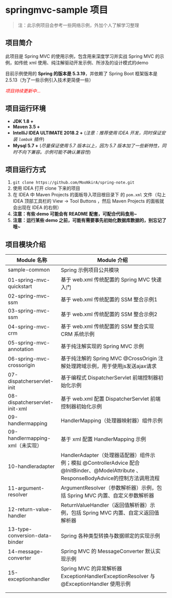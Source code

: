 # springmvc-sample 项目

> 注：此示例项目会参考一些网络示例，外加个人了解学习整理

## 项目简介

此项目是 Spring MVC 的使用示例，包含用来深度学习并实战  Spring MVC 的示例，如传统 xml 使用、纯注解驱动开发示例、所涉及的设计模式的demo

目前示例使用的 **Spring 的版本是 5.3.19**，并依赖了 Spring Boot 框架版本是 2.5.13（为了一些示例引入技术更简便一些）

<font color=red>*项目持续更新中...*</font>

## 项目运行环境

- **JDK 1.8 +**
- **Maven 3.5 +**
- **IntelliJ IDEA ULTIMATE 2018.2 +** (*注意：推荐使用 IDEA 开发，同时保证安装 `lombok` 插件*)
- **Mysql 5.7 +** (*尽量保证使用 5.7 版本以上，因为 5.7 版本加了一些新特性，同时不向下兼容。示例可能不确认兼容性*)

## 项目运行方式

1. `git clone https://github.com/MooNkirA/spring-note.git`
2. 使用 IDEA 打开 clone 下来的项目
3. 在 IDEA 中 Maven Projects 的面板导入项目根目录下 的 `pom.xml` 文件（勾上 IDEA 顶部工具栏的 View -> Tool Buttons ，然后 Maven Projects 的面板就会出现在 IDEA 的右侧）
4. **注意：有些 demo 可能会有 README 配套，可配合代码食用~**
5. **注意：运行某些 demo 之前，可能有需要事先初始化数据库数据的，别忘记了哦~**

## 项目模块介绍

| Module 名称                     | Module 介绍                                                  |
| ------------------------------- | ------------------------------------------------------------ |
| sample-common                   | Spring 示例项目公共模块                                      |
| 01-spring-mvc-quickstart        | 基于 web.xml 传统配置的 Spring MVC 快速入门                  |
| 02-spring-mvc-ssm               | 基于 web.xml 传统配置的 SSM 整合示例1                        |
| 03-spring-mvc-ssm               | 基于 web.xml 传统配置的 SSM 整合示例2                        |
| 04-spring-mvc-crm               | 基于 web.xml 传统配置的 SSM 整合实现 CRM 系统示例            |
| 05-spring-mvc-annotation        | 基于纯注解实现的 Spring MVC 示例                             |
| 06-spring-mvc-crossorigin       | 基于纯注解的 Spring MVC @CrossOrigin 注解处理跨域示例，用于使用js发送ajax请求 |
| 07-dispatcherservlet-init       | 基于编程式 DispatcherServlet 前端控制器初始化示例            |
| 08-dispatcherservlet-init-xml   | 基于 web.xml 配置 DispatcherServlet 前端控制器初始化示例     |
| 09-handlermapping               | HandlerMapping（处理器映射器）组件示例                       |
| 09-handlermapping-xml（未实现） | 基于 xml 配置 HandlerMapping 示例                            |
| 10-handleradapter               | HandlerAdapter（处理器适配器）组件示例；模拟 @ControllerAdvice 配合 @InitBinder、@ModelAttribute 、ResponseBodyAdvice的控制方法调用流程 |
| 11-argument-resolver            | ArgumentResolver（参数解析器）示例，包括 Spring MVC 内置、自定义参数解析器 |
| 12-return-value-handler         | ReturnValueHandler（返回值解析器）示例，包括 Spring MVC 内置、自定义返回值解析器 |
| 13-type-conversion-data-binder  | Spring 各种类型转换与数据绑定的实现示例                      |
| 14-message-converter            | Spring MVC 的 MessageConverter 默认实现示例                  |
| 15-exceptionhandler             | Spring MVC 的异常解析器 ExceptionHandlerExceptionResolver 与 @ExceptionHandler 使用示例 |
|                                 |                                                              |
|                                 |                                                              |
